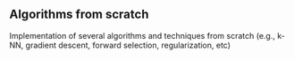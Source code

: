 ## Algorithms from scratch

Implementation of several algorithms and techniques from scratch (e.g., k-NN, gradient descent, forward selection, regularization, etc)
